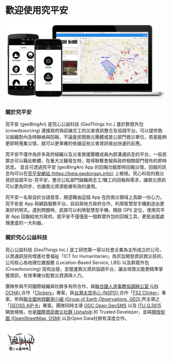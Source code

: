 # 歡迎使用究平安

![](.gitbook/assets/geobingan-zh-01.png)

### 關於究平安

究平安 \(geoBingAn\) 是究心公益科技 \(GeoThings Inc.\) 基於群眾外包 \(crowdsourcing\) 連接政府與前線志工的災害資訊整合及協調平台。可以提供救災組織對內及時聯絡與回報，不論是民間救災團體或是公部門救災單位，若是能夠更即時蒐集災情，就可以更準確的依據這些災害資訊做出快速的反應。  
  
究平安不僅作為許多政府組織以及災害救援團體成員內部溝通訊息的平台，一般民眾亦可以藉此軟體，在重大災難發生時，取得聯繫會報與政府相關部門發布的即時訊息。 並且可透過究平安 \(geoBingAn\) App 的回報功能即時回報災情，回報的訊息均可以在[究平安網站 \(https://beta.geobingan.info\)](https://beta.geobingan.info) 上檢視。究心科技的救災資訊協調平台-究平安，整合公私部門組織與志工/職工的回報與需求，讓救災資訊可以更為同步，也讓救災資源能被有效的運用。

究平安一名取自於台語發音，期望藉由這個 App 在防救災領域上貢獻一份心力。究平安是 App 與網路服務平台，目前與地方政府合作，利用智慧型手機創造出更美好的明天。遇到問題時，民眾可以利用智慧型手機，開啟 GPS 定位，使用究平安 App 回報給地方政府。就平安不僅僅是一個群眾外包的回報工具，更是追蹤處理進度的一大利器。

### 關於究心公益科技

究心公益科技 \(GeoThings Inc.\) 是工研院第一家以社會企業為主所成立的公司，以資通訊技術增進社會福祉「ICT for Humanitarian」為宗旨開發資訊救災技術，公司核心為地理位置服務 \(Location-Based Service, LBS\) 以及群眾外包 \(Crowdsourcing\) 技術出發，並營運救災資訊協調平台，讓全球救災能更精準掌握資訊，有效準確分配救災資源與人力。

團隊參與不同國際組織與社群多有所合作，與[聯合國人道事務協調辦公室 \(UN OCHA\) ](http://www.unocha.org/)合作「[Clickers](https://play.google.com/store/apps/details?id=tw.org.geothings.clickers)」專案，與[台灣太空中心 \(NSPO\) ](http://www.nspo.narl.org.tw/tw2015/index.shtml)合作「[FS2 Clicker](http://fs2.geothings.tw/)」專案，參與[聯合國地球觀測小組 \(Group of Earth Observations, GEO\) ](http://www.earthobservations.org/index.php)所主導之「[GEOSS AIP-6](http://www.ogcnetwork.net/pub/ogcnetwork/GEOSS/AIP6/index.html)」專案。團隊同時主導 [OGC Open GeoSMS](http://www.opengeospatial.org/standards/opengeosms) 以及 [ITU Q.3615](http://www.itu.int/itu-t/workprog/wp_item.aspx?isn=9659) 開放規格，也是[國際資訊救災社群 Ushahidi](https://www.ushahidi.com/) 的 Trusted Developer，並與[開放街圖 \(OpenStreetMap, OSM\)](http://openstreetmap.org/) 以及Open Data社群有深度合作。



![](.gitbook/assets/01-100.png)

